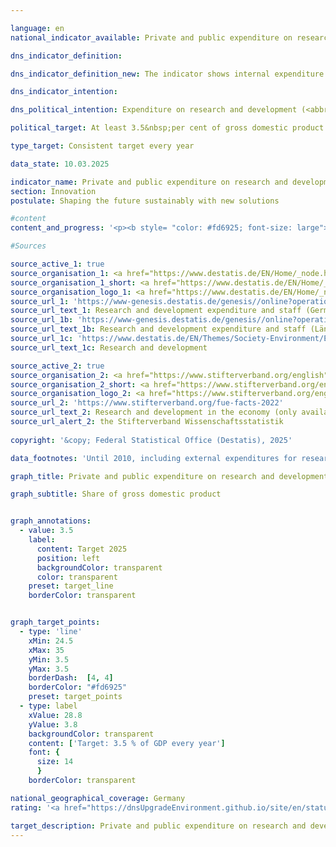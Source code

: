 ```yaml
---

language: en        
national_indicator_available: Private and public expenditure on research and development        

dns_indicator_definition:         

dns_indicator_definition_new: The indicator shows internal expenditure on research and development (<abbr title="Research and development" tabindex="0">R&D</abbr>) by industry, the state and universities in relation to gross domestic product (<abbr title="Gross domestic product" tabindex="0">GDP</abbr>) (as a percentage).        

dns_indicator_intention:         

dns_political_intention: Expenditure on research and development (<abbr title="Research and development" tabindex="0">R&D</abbr>) is an important, if not the sole, determinant of the pace of innovation in an economy. The higher the expenditure, the greater the likelihood of a more dynamic development in productivity, stronger economic growth and improved competitiveness.        

political_target: At least 3.5&nbsp;per cent of gross domestic product (<abbr title="Gross domestic product" tabindex="0">GDP</abbr>) per year by 2025        

type_target: Consistent target every year        

data_state: 10.03.2025        

indicator_name: Private and public expenditure on research and development        
section: Innovation        
postulate: Shaping the future sustainably with new solutions        

#content         
content_and_progress: '<p><b style= "color: #fd6925; font-size: large">9.1.a Private and public expenditure on research and development</b><br><br>Research and Development (<abbr title="Research and development" tabindex="0">R&D</abbr>) comprises scientific activities defined as creative and systematic work undertaken to increase the stock of knowledge&nbsp;–&nbsp;including knowledge of humanity, culture, and society&nbsp;–&nbsp;and to devise new applications based on existing knowledge. A significant element of novelty or further development serves as the central criterion distinguishing <abbr title="Research and development" tabindex="0">R&D</abbr> from related activities.<br><br>The share of <abbr title="Research and development" tabindex="0">R&D</abbr> expenditure in gross domestic product (<abbr title="Gross domestic product" tabindex="0">GDP</abbr>) is determined annually by the Federal Statistical Office. Total <abbr title="Research and development" tabindex="0">R&D</abbr> expenditure includes spending by the government sector (including non-profit private research institutions), higher education institutions, and the business enterprise sector. The surveys and calculations follow the methodological guidelines of the Frascati Manual issued by the Organisation for Economic Co-operation and Development (<abbr title="Organisation for Economic Co-operation and Development" tabindex="0">OECD</abbr>), thereby ensuring international comparability.<br><br>In 2023, total <abbr title="Research and development" tabindex="0">R&D</abbr> expenditure in Germany amounted to 132.0&nbsp;billion euros according to preliminary figures. This corresponded to 3.2&nbsp;% of <abbr title="Gross domestic product" tabindex="0">GDP</abbr>, falling 0.3&nbsp;percentage points short of the politically defined target of at least 3.5&nbsp;% of <abbr title="Gross domestic product" tabindex="0">GDP</abbr> per year.<br><br>Since 2000, the <abbr title="Research and development" tabindex="0">R&D</abbr>-to-<abbr title="Gross domestic product" tabindex="0">GDP</abbr> ratio in Germany has increased by 0.8&nbsp;percentage points. In total, <abbr title="Research and development" tabindex="0">R&D</abbr> expenditure has doubled over this period. In the first year of the <abbr title="Coronavirus SARS-CoV-2" tabindex="0">COVID-19</abbr>&nbsp;pandemic (2020), <abbr title="Research and development" tabindex="0">R&D</abbr> expenditure declined by 3.4&nbsp;billion euros compared to 2019. This decrease was exclusively attributable to the business enterprise sector, whereas the other two sectors recorded increases.<br><br>In 2023, the largest share of <abbr title="Research and development" tabindex="0">R&D</abbr> expenditure in Germany&nbsp;–&nbsp;68.5&nbsp;%&nbsp;–&nbsp;was attributed to the business sector, followed by 17.4&nbsp;% in the higher education sector and 14.1&nbsp;% in government and non-profit private research institutions. A total of 824,396&nbsp;individuals (measured in full-time equivalents) were employed in <abbr title="Research and development" tabindex="0">R&D</abbr>, with only the proportion of their working time dedicated to <abbr title="Research and development" tabindex="0">R&D</abbr> activities being included. Of this workforce, 65.9&nbsp;% were employed in the business sector, 19.1&nbsp;% in higher education institutions, and 14.9&nbsp;% in government and non-profit private research institutions.<br><br>In a European comparison, Germany’s <abbr title="Research and development" tabindex="0">R&D</abbr>-to-<abbr title="Gross domestic product" tabindex="0">GDP</abbr> ratio of 3.1&nbsp;% in 2023&nbsp;exceeded the <abbr title="European Union consisting of 27&nbsp;member states (without United Kingdom)" tabindex="0">EU-27</abbr>&nbsp;average of 2.2&nbsp;%. Higher ratios were recorded in Sweden (3.6&nbsp;%), Belgium (3.3&nbsp;%), and Austria (3.3&nbsp;%). At the national level, Baden-Württemberg reported the highest <abbr title="Research and development" tabindex="0">R&D</abbr> intensity at 5.7&nbsp;% of <abbr title="Gross domestic product" tabindex="0">GDP</abbr>, followed by Rheinland-Pfalz at 3.6&nbsp;%, Bayern at 3.4&nbsp;% and Berlin at 3.1&nbsp;% and Hessen at 3.0&nbsp;%.</p>'                

#Sources        

source_active_1: true
source_organisation_1: <a href="https://www.destatis.de/EN/Home/_node.html" target="_blank">Federal Statistical Office</a>
source_organisation_1_short: <a href="https://www.destatis.de/EN/Home/_node.html" target="_blank">Federal Statistical Office</a>
source_organisation_logo_1: <a href="https://www.destatis.de/EN/Home/_node.html" target="_blank"><img src="https://dnsTestEnvironment.github.io/dns-indicators/public/OrgImgEn/destatis.png" alt="Federal Statistical Office" title=" Click here to visit the homepage of the organizationFederal Statistical Office" style="height:60px; width:148px; border:transparent"/></a>
source_url_1: 'https://www-genesis.destatis.de/genesis//online?operation=table&code=21821-0001&bypass=true&levelindex=0&levelid=1660726117256&language=en'
source_url_text_1: Research and development expenditure and staff (Germany)&nbsp;–&nbsp;GENESIS online 21821-0001
source_url_1b: 'https://www-genesis.destatis.de/genesis//online?operation=table&code=21821-0002&bypass=true&levelindex=1&levelid=1623135114747&language=en'
source_url_text_1b: Research and development expenditure and staff (Länder)&nbsp;–&nbsp;GENESIS online 21821-0002
source_url_1c: 'https://www.destatis.de/EN/Themes/Society-Environment/Education-Research-Culture/Research-Development/_node.html'
source_url_text_1c: Research and development

source_active_2: true
source_organisation_2: <a href="https://www.stifterverband.org/english" target="_blank" onclick="return confirm_alert('the Stifterverband Wissenschaftsstatistik', 'En')">Stifterverband Wissenschaftsstatistik</a>
source_organisation_2_short: <a href="https://www.stifterverband.org/english" target="_blank" onclick="return confirm_alert('the Stifterverband Wissenschaftsstatistik', 'En')">Stifterverband Wissenschaftsstatistik</a>
source_organisation_logo_2: <a href="https://www.stifterverband.org/english" target="_blank" onclick="return confirm_alert('the Stifterverband Wissenschaftsstatistik', 'En')"><img src="https://dnsTestEnvironment.github.io/dns-indicators/public/OrgImgEn/svws.png" alt="Stifterverband Wissenschaftsstatistik" title=" Click here to visit the homepage of the organizationStifterverband Wissenschaftsstatistik" style="height:60px; width:148px; border:transparent"/></a>
source_url_2: 'https://www.stifterverband.org/fue-facts-2022'
source_url_text_2: Research and development in the economy (only available in German)
source_url_alert_2: the Stifterverband Wissenschaftsstatistik
        
copyright: '&copy; Federal Statistical Office (Destatis), 2025'        

data_footnotes: 'Until 2010, including external expenditures for research and development.<br>• Calculation methodology changed as of 2016.<br>• Gross domestic product calculation basis: January 2025.'        

graph_title: Private and public expenditure on research and development        

graph_subtitle: Share of gross domestic product        


graph_annotations:
  - value: 3.5
    label:
      content: Target 2025
      position: left
      backgroundColor: transparent
      color: transparent
    preset: target_line
    borderColor: transparent        


graph_target_points:
  - type: 'line'
    xMin: 24.5
    xMax: 35
    yMin: 3.5
    yMax: 3.5
    borderDash:  [4, 4]
    borderColor: "#fd6925"
    preset: target_points
  - type: label
    xValue: 28.8
    yValue: 3.8
    backgroundColor: transparent
    content: ['Target: 3.5 % of GDP every year']
    font: {
      size: 14
      }
    borderColor: transparent                

national_geographical_coverage: Germany        
rating: '<a href="https://dnsUpgradeEnvironment.github.io/site/en/status"><img src="https://sdg-indikatoren.de/public/Wettersymbole/Wolke.png" title="In 2023 the target value was not reached, but the average development pointed in the desired direction." alt="Weathersymbol: cloud"/></a>'        

target_description: Private and public expenditure on research and development (<abbr title="Research and development" tabindex="0">R&D</abbr>) should amount to at least 3.5&nbsp;per cent of gross domestic product each year.<br><br>Based on the target formulation, the politically defined target value for 2023&nbsp;was repeatedly not met. However, as the average development over the last six years does not point towards a deterioration, indicator 9.1.a for 2023&nbsp;is rated as "Cloud".        
---
```


